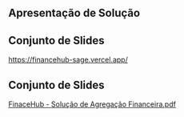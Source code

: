 ## Apresentação de Solução 

## Conjunto de Slides

https://financehub-sage.vercel.app/

## Conjunto de Slides

[FinaceHub - Solução de Agregação Financeira.pdf](https://github.com/user-attachments/files/17970256/FinaceHub.-.Solucao.de.Agregacao.Financeira.pdf)

